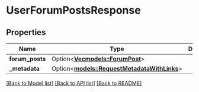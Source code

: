 # UserForumPostsResponse

## Properties

Name | Type | Description | Notes
------------ | ------------- | ------------- | -------------
**forum_posts** | Option<[**Vec<models::ForumPost>**](ForumPost.md)> |  | [optional]
**_metadata** | Option<[**models::RequestMetadataWithLinks**](RequestMetadataWithLinks.md)> |  | [optional]

[[Back to Model list]](../README.md#documentation-for-models) [[Back to API list]](../README.md#documentation-for-api-endpoints) [[Back to README]](../README.md)


